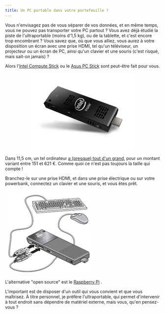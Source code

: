 ```yaml
---
title: Un PC portable dans votre portefeuille ?
---
```


Vous n'envisagez pas de vous séparer de vos données, et en même temps, vous ne pouvez pas transporter votre PC partout ? Vous avez déjà étudié la piste de l'ultraportable (moins d'1,5 kg), ou de la tablette, et c'est encore trop encombrant ? Vous savez que, où que vous alliez, vous aurez à votre disposition un écran avec une prise HDMI, tel qu'un téléviseur, un projecteur ou un écran de PC, ainsi qu'un clavier et une souris (c'est risqué, mais sait-on jamais) ?

Alors l'[Intel Compute Stick](https://www.intel.fr/content/www/fr/fr/products/boards-kits/compute-stick.html) ou le [Asus PC Stick](https://www.asus.com/fr/Stick-PCs/) sont peut-être fait pour vous.

<center>
<img src='../images/intel_1.png'>
</center>

Dans 11,5 cm, un tel ordinateur [a (presque) tout d'un grand](https://www.makeuseof.com/tag/buying-an-intel-compute-stick-7-pros-and-cons-you-must-know/), pour un montant variant entre 151 et 621 €. Comme quoi ce n'est pas toujours la taille qui compte !

Branchez-le sur une prise HDMI, et dans une prise électrique ou sur votre powerbank, connectez un clavier et une souris, et vous êtes prêt.

<img src='../images/intel_2.jpg'>

L'alternative "open source" est le [Raspberry Pi](https://www.raspberrypi.org/) .

L'important est de disposer d'un outil qui vous convient et que vous maîtrisez. À titre personnel, je préfère l'ultraportable, qui permet d'intervenir à tout endroit sans dépendre de matériel externe, mais vous, qu'en pensez-vous ?

